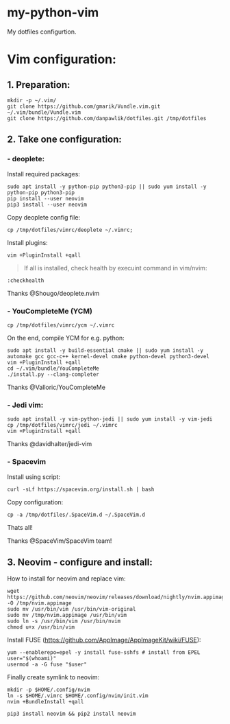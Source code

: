# my-python-vim
My dotfiles configurtion.

# Vim configuration:

## 1. Preparation:
```
mkdir -p ~/.vim/
git clone https://github.com/gmarik/Vundle.vim.git ~/.vim/bundle/Vundle.vim
git clone https://github.com/danpawlik/dotfiles.git /tmp/dotfiles
```

## 2. Take one configuration:

### - deoplete:

Install required packages:
```
sudo apt install -y python-pip python3-pip || sudo yum install -y python-pip python3-pip
pip install --user neovim
pip3 install --user neovim
```
Copy deoplete config file:
```
cp /tmp/dotfiles/vimrc/deoplete ~/.vimrc;
```
Install plugins:
```
vim +PluginInstall +qall
```

> If all is installed, check health by execuint command in vim/nvim:
```
:checkhealth
```
Thanks @Shougo/deoplete.nvim

### - YouCompleteMe (YCM)

```
cp /tmp/dotfiles/vimrc/ycm ~/.vimrc
```

On the end, compile YCM for e.g. python:
```
sudo apt install -y build-essential cmake || sudo yum install -y automake gcc gcc-c++ kernel-devel cmake python-devel python3-devel
vim +PluginInstall +qall
cd ~/.vim/bundle/YouCompleteMe
./install.py --clang-completer
```
Thanks @Valloric/YouCompleteMe


### - Jedi vim:
```
sudo apt install -y vim-python-jedi || sudo yum install -y vim-jedi
cp /tmp/dotfiles/vimrc/jedi ~/.vimrc
vim +PluginInstall +qall
```
Thanks @davidhalter/jedi-vim


### - Spacevim

Install using script:
```
curl -sLf https://spacevim.org/install.sh | bash
```

Copy configuration:
```
cp -a /tmp/dotfiles/.SpaceVim.d ~/.SpaceVim.d
```

Thats all!

Thanks @SpaceVim/SpaceVim team!


## 3. Neovim - configure and install:

How to install for neovim and replace vim:
```
wget https://github.com/neovim/neovim/releases/download/nightly/nvim.appimage -O /tmp/nvim.appimage
sudo mv /usr/bin/vim /usr/bin/vim-original
sudo mv /tmp/nvim.appimage /usr/bin/vim
sudo ln -s /usr/bin/vim /usr/bin/nvim
chmod u+x /usr/bin/vim
```

Install FUSE (https://github.com/AppImage/AppImageKit/wiki/FUSE):
```
yum --enablerepo=epel -y install fuse-sshfs # install from EPEL
user="$(whoami)"
usermod -a -G fuse "$user"
```

Finally create symlink to neovim:
```
mkdir -p $HOME/.config/nvim
ln -s $HOME/.vimrc $HOME/.config/nvim/init.vim
nvim +BundleInstall +qall

pip3 install neovim && pip2 install neovim
```
